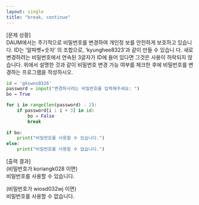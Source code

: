 ```yaml
---
layout: single
title: "break, continue"
---
```


[문제 상황]  
DAUM에서는 주기적으로 비밀번호를 변경하여 개인정 보를 안전하게 보호하고 있습니다. ID는 ‘알파벳+숫자’ 의 조합으로, ‘kyunghee8323’과 같이 만들 수 있습니 다. 새로 변경하려는 비밀번호에서 연속된 3글자가 
ID에 들어 있다면 그것은 사용이 허락되지 않습니다. 위에서 설명한 것과 같이 비밀번호 변경 가능 여부를 체크한 후에 비밀번호를 변경하는 프로그램을 작성하시오.  

~~~python
id = 'gkswns0326'
password = input("변경하시려는 비밀번호를 입력해주세요: ")
bo = True

for i in range(len(password) - 2):
    if password[i : i + 3] in id:
        bo = False
        break
    
if bo:
    print("비밀번호를 사용할 수 있습니다.")
else:
    print("비밀번호를 사용할 수 없습니다.")
~~~

[출력 결과]  
(비밀번호가 koriangk028 이면)  
비밀번호를 사용할 수 있습니다.    

(비밀번호가 wiosd032wj 이면)  
비밀번호를 사용할 수 없습니다.  
